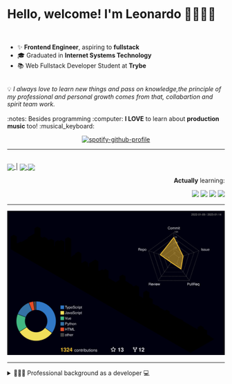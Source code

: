 # Hello, welcome! I'm Leonardo 🌈👨🏽‍💻
<p align="right">
<img src="https://upload.wikimedia.org/wikipedia/en/thumb/0/05/Flag_of_Brazil.svg/1200px-Flag_of_Brazil.svg.png" width=20 height=15 / >
<img src="https://upload.wikimedia.org/wikipedia/commons/2/2b/Bandeira_do_estado_de_S%C3%A3o_Paulo.svg" width=20 height=15 / >
</p>

- ✨ <b>Frontend Engineer</b>, aspiring to <b>fullstack</b>
- 🎓 Graduated in <b>Internet Systems Technology</b>
- 📚 Web Fullstack Developer Student at <b>Trybe</b>
<br>
💡 <i>I always love to learn new things and pass on knowledge,the principle of my professional and personal growth comes from that, collabartion and spirit team work.</i>
<br><br>
:notes: Besides programming :computer:
<b>I LOVE</b> to learn about <b>production music</b> too! :musical_keyboard:

<div align=center>
    
 [![spotify-github-profile](https://spotify-github-profile.vercel.app/api/view?uid=lcds90&cover_image=true&theme=novatorem&bar_color=ac61d2&bar_color_cover=false)](https://spotify-github-profile.vercel.app/api/view?uid=lcds90&redirect=true)
    
</div>

* * *

<br />
    
<div align="left">

<a href="https://lcds.vercel.app/">
   <img align="center" src="https://img.shields.io/badge/Access-Portfolio-purple"/>
</a> |
<a href="https://www.linkedin.com/in/lcds90/">
  <img align="center" src="https://img.shields.io/static/v1?logo=linkedin&label=linkedin&message=lcds90&color=blue&style=for-the-badge"/>
</a>
<a href="mailto:lcds90@gmail.com">
  <img align="center" src="https://img.shields.io/static/v1?&logo=gmail&label=Send&message=Email&color=red&style=for-the-badge" />
</a>   
 
</div>

<div align="right"> 
       
**Actually** learning:
 
<img src="https://badges.aleen42.com/src/vue.svg">
<img src="https://badges.aleen42.com/src/typescript.svg">
<img src="https://badges.aleen42.com/src/node.svg">
<img src="https://badges.aleen42.com/src/jest_1.svg">
</div>

* * *

![](./profile-3d-contrib/profile-night-rainbow.svg)


* * *
       
<details>
       
<summary>👨🏽‍💻 Professional background as a developer 💻</summary>
    
  <div align="justify">


<div align="center">
<a href="https://wakatime.com/@lcds90">
  <img align="center" src="https://github-readme-stats.vercel.app/api/top-langs/?username=lcds90&langs_count=10&theme=gruvbox&layout=compact&include_all_commits=true" width="400px"/>
</a>
<a href="https://wakatime.com/@lcds90">
  <img align="center" width="400px" src="https://github-readme-stats.vercel.app/api/wakatime?username=lcds90&theme=gruvbox&layout=compact"/>
</a>
</div>

<br/>

<div align="center">
    
<a href="https://wakatime.com/@lcds90">
  <img align="center" width="400px" src="https://github-readme-stats.vercel.app/api?username=lcds90&count_private=true&theme=gruvbox"/>
</a>
<!-- <img align="center" width="300px" src="https://github-profile-trophy.vercel.app/?username=lcds90&row=2&column=3&theme=gruvbox"/> -->

<img align="center" width="400px" src="https://github-readme-streak-stats.herokuapp.com/?user=lcds90&theme=dark"/>

</div>

<br />
              
<!--START_SECTION:waka-->
![Code Time](http://img.shields.io/badge/Code%20Time-2%2C247%20hrs%2023%20mins-blue)

![Profile Views](http://img.shields.io/badge/Profile%20Views-0-blue)

![Lines of code](https://img.shields.io/badge/From%20Hello%20World%20I%27ve%20Written-1%20Million%20lines%20of%20code-blue)

**🐱 My GitHub Data** 

> 🏆 15 Contributions in the Year 2023
 > 
> 📦 666.4 kB Used in GitHub's Storage 
 > 
> 🚫 Not Opted to Hire
 > 
> 📜 82 Public Repositories 
 > 
> 🔑 74 Private Repositories  
 > 
**I'm a Night 🦉** 

```text
🌞 Morning    103 commits    ██░░░░░░░░░░░░░░░░░░░░░░░   10.63% 
🌆 Daytime    234 commits    ██████░░░░░░░░░░░░░░░░░░░   24.15% 
🌃 Evening    385 commits    ██████████░░░░░░░░░░░░░░░   39.73% 
🌙 Night      247 commits    ██████░░░░░░░░░░░░░░░░░░░   25.49%

```
📅 **I'm Most Productive on Sunday** 

```text
Monday       110 commits    ██░░░░░░░░░░░░░░░░░░░░░░░   11.35% 
Tuesday      103 commits    ██░░░░░░░░░░░░░░░░░░░░░░░   10.63% 
Wednesday    41 commits     █░░░░░░░░░░░░░░░░░░░░░░░░   4.23% 
Thursday     104 commits    ██░░░░░░░░░░░░░░░░░░░░░░░   10.73% 
Friday       66 commits     █░░░░░░░░░░░░░░░░░░░░░░░░   6.81% 
Saturday     193 commits    █████░░░░░░░░░░░░░░░░░░░░   19.92% 
Sunday       352 commits    █████████░░░░░░░░░░░░░░░░   36.33%

```


📊 **This Week I Spent My Time On** 

```text
⌚︎ Time Zone: America/Sao_Paulo

💬 Programming Languages: 
TypeScript               11 hrs 30 mins      ████████████░░░░░░░░░░░░░   50.79% 
Vue.js                   6 hrs 14 mins       ███████░░░░░░░░░░░░░░░░░░   27.58% 
JavaScript               2 hrs 22 mins       ██░░░░░░░░░░░░░░░░░░░░░░░   10.5% 
JSON                     2 hrs               ██░░░░░░░░░░░░░░░░░░░░░░░   8.88% 
CSS                      11 mins             ░░░░░░░░░░░░░░░░░░░░░░░░░   0.84%

🔥 Editors: 
VS Code                  22 hrs 38 mins      █████████████████████████   100.0%

💻 Operating System: 
Linux                    15 hrs 48 mins      █████████████████░░░░░░░░   69.81% 
Windows                  6 hrs 50 mins       ███████░░░░░░░░░░░░░░░░░░   30.19%

```

**I Mostly Code in JavaScript** 

```text
JavaScript               42 repos            ███████████░░░░░░░░░░░░░░   44.21% 
TypeScript               24 repos            ██████░░░░░░░░░░░░░░░░░░░   25.26% 
Vue                      14 repos            ███░░░░░░░░░░░░░░░░░░░░░░   14.74% 
Python                   6 repos             █░░░░░░░░░░░░░░░░░░░░░░░░   6.32% 
HTML                     5 repos             █░░░░░░░░░░░░░░░░░░░░░░░░   5.26%

```


**Timeline**

![Chart not found](https://raw.githubusercontent.com/lcds90/lcds90/main/charts/bar_graph.png) 


 Last Updated on 14/01/2023 18:48:36 UTC
<!--END_SECTION:waka-->
              
              
   </div>
</details>
